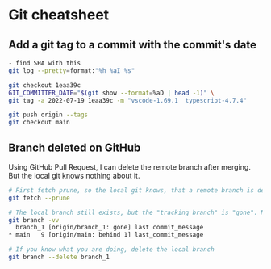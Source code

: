 # Git cheatsheet

## Add a git tag to a commit with the commit's date

```bash
- find SHA with this
git log --pretty=format:"%h %aI %s"

git checkout 1eaa39c
GIT_COMMITTER_DATE="$(git show --format=%aD | head -1)" \
git tag -a 2022-07-19 1eaa39c -m "vscode-1.69.1  typescript-4.7.4"

git push origin --tags
git checkout main
```

## Branch deleted on GitHub

Using GitHub Pull Request, I can delete the remote branch after merging.
But the local git knows nothing about it.

```bash
# First fetch prune, so the local git knows, that a remote branch is deleted
git fetch --prune

# The local branch still exists, but the "tracking branch" is "gone". Mark the word "gone".
git branch -vv
  branch_1 [origin/branch_1: gone] last commit_message
* main   9 [origin/main: behind 1] last_commit_message

# If you know what you are doing, delete the local branch
git branch --delete branch_1
```

